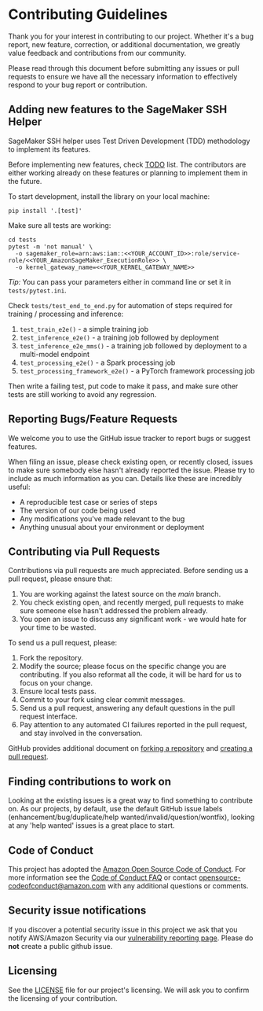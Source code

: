 # Contributing Guidelines

Thank you for your interest in contributing to our project. Whether it's a bug report, new feature, correction, or additional
documentation, we greatly value feedback and contributions from our community.

Please read through this document before submitting any issues or pull requests to ensure we have all the necessary
information to effectively respond to your bug report or contribution.

## Adding new features to the SageMaker SSH Helper

SageMaker SSH helper uses Test Driven Development (TDD) methodology to implement its features.

Before implementing new features, check [TODO](TODO) list. The contributors are either working already 
on these features or planning to implement them in the future.

To start development, install the library on your local machine:
```shell
pip install '.[test]'
```

Make sure all tests are working:
```shell
cd tests
pytest -m 'not manual' \
  -o sagemaker_role=arn:aws:iam::<<YOUR_ACCOUNT_ID>>:role/service-role/<<YOUR_AmazonSageMaker_ExecutionRole>> \
  -o kernel_gateway_name=<<YOUR_KERNEL_GATEWAY_NAME>>
```
*Tip:* You can pass your parameters either in command line or set it in `tests/pytest.ini`.

Check `tests/test_end_to_end.py` for automation of steps 
required for training / processing and inference:

1. `test_train_e2e()` - a simple training job
2. `test_inference_e2e()` - a training job followed by deployment
3. `test_inference_e2e_mms()` - a training job followed by deployment to a multi-model endpoint
4. `test_processing_e2e()` - a Spark processing job
5. `test_processing_framework_e2e()` - a PyTorch framework processing job

Then write a failing test, put code to make it pass, and make sure other tests are still working to avoid any regression.


## Reporting Bugs/Feature Requests

We welcome you to use the GitHub issue tracker to report bugs or suggest features.

When filing an issue, please check existing open, or recently closed, issues to make sure somebody else hasn't already
reported the issue. Please try to include as much information as you can. Details like these are incredibly useful:

* A reproducible test case or series of steps
* The version of our code being used
* Any modifications you've made relevant to the bug
* Anything unusual about your environment or deployment


## Contributing via Pull Requests
Contributions via pull requests are much appreciated. Before sending us a pull request, please ensure that:

1. You are working against the latest source on the *main* branch.
2. You check existing open, and recently merged, pull requests to make sure someone else hasn't addressed the problem already.
3. You open an issue to discuss any significant work - we would hate for your time to be wasted.

To send us a pull request, please:

1. Fork the repository.
2. Modify the source; please focus on the specific change you are contributing. If you also reformat all the code, it will be hard for us to focus on your change.
3. Ensure local tests pass.
4. Commit to your fork using clear commit messages.
5. Send us a pull request, answering any default questions in the pull request interface.
6. Pay attention to any automated CI failures reported in the pull request, and stay involved in the conversation.

GitHub provides additional document on [forking a repository](https://help.github.com/articles/fork-a-repo/) and
[creating a pull request](https://help.github.com/articles/creating-a-pull-request/).


## Finding contributions to work on
Looking at the existing issues is a great way to find something to contribute on. As our projects, by default, use the default GitHub issue labels (enhancement/bug/duplicate/help wanted/invalid/question/wontfix), looking at any 'help wanted' issues is a great place to start.


## Code of Conduct
This project has adopted the [Amazon Open Source Code of Conduct](https://aws.github.io/code-of-conduct).
For more information see the [Code of Conduct FAQ](https://aws.github.io/code-of-conduct-faq) or contact
opensource-codeofconduct@amazon.com with any additional questions or comments.


## Security issue notifications
If you discover a potential security issue in this project we ask that you notify AWS/Amazon Security via our [vulnerability reporting page](http://aws.amazon.com/security/vulnerability-reporting/). Please do **not** create a public github issue.


## Licensing

See the [LICENSE](LICENSE) file for our project's licensing. We will ask you to confirm the licensing of your contribution.
